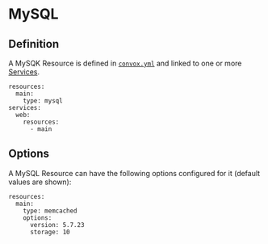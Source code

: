 # MySQL

## Definition

A MySQK Resource is defined in [`convox.yml`](../../../../configuration/convox.yml.md) and linked to one or more [Services](../service.md).

    resources:
      main:
        type: mysql
    services:
      web:
        resources:
          - main

## Options

A MySQL Resource can have the following options configured for it (default values are shown):

    resources:
      main:
        type: memcached
        options:
          version: 5.7.23
          storage: 10
